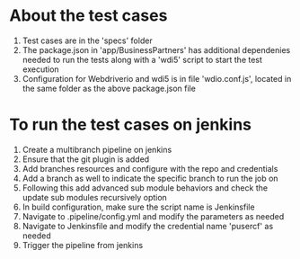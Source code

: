 # About the test cases
1. Test cases are in the 'specs' folder
2. The package.json in 'app/BusinessPartners' has additional dependenies needed to run the tests along with a 'wdi5' script to start the test execution
2. Configuration for Webdriverio and wdi5 is in file 'wdio.conf.js', located in the same folder as the above package.json file 

# To run the test cases on jenkins
1. Create a multibranch pipeline on jenkins
2. Ensure that the git plugin is added
3. Add branches resources and configure with the repo and credentials
4. Add a branch as well to indicate the specific branch to run the job on
5. Following this add advanced sub module behaviors and check the update sub modules recursively option
6. In build configuration, make sure the script name is Jenkinsfile
7. Navigate to .pipeline/config.yml and modify the parameters as needed
8. Navigate to Jenkinsfile and modify the credential name 'pusercf' as needed
9. Trigger the pipeline from jenkins

